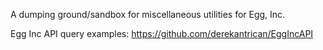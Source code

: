 A dumping ground/sandbox for miscellaneous utilities for Egg, Inc.

Egg Inc API query examples: https://github.com/derekantrican/EggIncAPI

